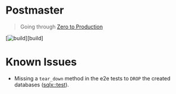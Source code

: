 # Postmaster

> Going through [Zero to Production]()

[![build](https://github.com/0xbradock/postmaster/actions/workflows/general.yaml/badge.svg)][build]

# Known Issues

- Missing a `tear_down` method in the e2e tests to `DROP` the created databases ([sqlx::test](https://docs.rs/sqlx/latest/sqlx/attr.test.html)).